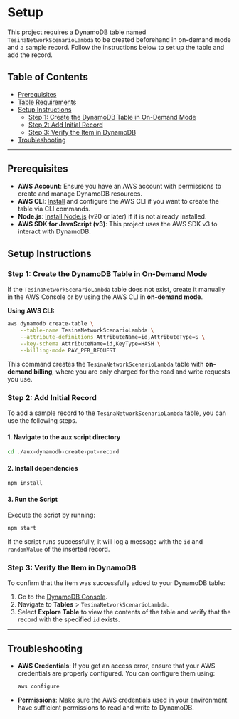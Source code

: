 # Setup

This project requires a DynamoDB table named `TesinaNetworkScenarioLambda` to be created beforehand in on-demand mode and a sample record. Follow the instructions below to set up the table and add the record.

## Table of Contents
- [Prerequisites](#prerequisites)
- [Table Requirements](#table-requirements)
- [Setup Instructions](#setup-instructions)
  - [Step 1: Create the DynamoDB Table in On-Demand Mode](#step-1-create-the-dynamodb-table-in-on-demand-mode)
  - [Step 2: Add Initial Record](#step-2-add-initial-record)
  - [Step 3: Verify the Item in DynamoDB](#step-3-verify-the-item-in-dynamodb)
- [Troubleshooting](#troubleshooting)

---

## Prerequisites

- **AWS Account**: Ensure you have an AWS account with permissions to create and manage DynamoDB resources.
- **AWS CLI**: [Install](https://aws.amazon.com/cli/) and configure the AWS CLI if you want to create the table via CLI commands.
- **Node.js**: [Install Node.js](https://nodejs.org/) (v20 or later) if it is not already installed.
- **AWS SDK for JavaScript (v3)**: This project uses the AWS SDK v3 to interact with DynamoDB.

## Setup Instructions

### Step 1: Create the DynamoDB Table in On-Demand Mode

If the `TesinaNetworkScenarioLambda` table does not exist, create it manually in the AWS Console or by using the AWS CLI in **on-demand mode**.

**Using AWS CLI:**

```bash
aws dynamodb create-table \
    --table-name TesinaNetworkScenarioLambda \
    --attribute-definitions AttributeName=id,AttributeType=S \
    --key-schema AttributeName=id,KeyType=HASH \
    --billing-mode PAY_PER_REQUEST
```

This command creates the `TesinaNetworkScenarioLambda` table with **on-demand billing**, where you are only charged for the read and write requests you use.

### Step 2: Add Initial Record

To add a sample record to the `TesinaNetworkScenarioLambda` table, you can use the following steps.

#### 1. Navigate to the aux script directory

```bash
cd ./aux-dynamodb-create-put-record
```

#### 2. Install dependencies

```bash
npm install
```

#### 3. Run the Script

Execute the script by running:

```bash
npm start
```

If the script runs successfully, it will log a message with the `id` and `randomValue` of the inserted record.

### Step 3: Verify the Item in DynamoDB

To confirm that the item was successfully added to your DynamoDB table:

1. Go to the [DynamoDB Console](https://console.aws.amazon.com/dynamodb/).
2. Navigate to **Tables** > `TesinaNetworkScenarioLambda`.
3. Select **Explore Table** to view the contents of the table and verify that the record with the specified `id` exists.

---

## Troubleshooting

- **AWS Credentials**: If you get an access error, ensure that your AWS credentials are properly configured. You can configure them using:

  ```bash
  aws configure
  ```

- **Permissions**: Make sure the AWS credentials used in your environment have sufficient permissions to read and write to DynamoDB.
